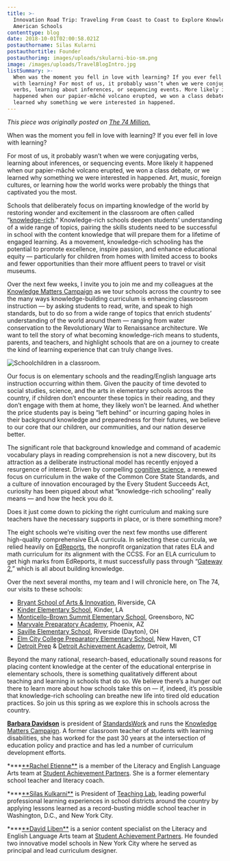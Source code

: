 ```yaml
---
title: >-
  Innovation Road Trip: Traveling From Coast to Coast to Explore Knowledge-Rich
  American Schools
contenttype: blog
date: 2018-10-01T02:00:58.021Z
postauthorname: Silas Kularni
postauthortitle: Founder
postauthorimg: images/uploads/skularni-bio-sm.png
image: /images/uploads/TravelBlogIntro.jpg
listSummary: >-
  When was the moment you fell in love with learning? If you ever fell in love
  with learning? For most of us, it probably wasn’t when we were conjugating
  verbs, learning about inferences, or sequencing events. More likely it
  happened when our papier-mâché volcano erupted, we won a class debate, or we
  learned why something we were interested in happened.
---
```

<i>This piece was originally posted on <a href="https://www.the74million.org/article/innovation-road-trip-traveling-from-coast-to-coast-to-explore-knowledge-rich-american-schools/">The 74 Million.</a></i>

When was the moment you fell in love with learning? If you ever fell in love with learning?

For most of us, it probably wasn’t when we were conjugating verbs, learning about inferences, or sequencing events. More likely it happened when our papier-mâché volcano erupted, we won a class debate, or we learned why something we were interested in happened. Art, music, foreign cultures, or learning how the world works were probably the things that captivated you the most.

Schools that deliberately focus on imparting knowledge of the world by restoring wonder and excitement in the classroom are often called “[knowledge-rich](http://knowledgematterscampaign.org/wp-content/uploads/2016/10/FiveEssentialFeatures.pdf).” Knowledge-rich schools deepen students’ understanding of a wide range of topics, pairing the skills students need to be successful in school with the content knowledge that will prepare them for a lifetime of engaged learning. As a movement, knowledge-rich schooling has the potential to promote excellence, inspire passion, and enhance educational equity — particularly for children from homes with limited access to books and fewer opportunities than their more affluent peers to travel or visit museums.

Over the next few weeks, I invite you to join me and my colleagues at the [Knowledge Matters Campaign](http://www.knowledgematterscampaign.org/) as we tour schools across the country to see the many ways knowledge-building curriculum is enhancing classroom instruction — by asking students to read, write, and speak to high standards, but to do so from a wide range of topics that enrich students’ understanding of the world around them — ranging from water conservation to the Revolutionary War to Renaissance architecture. We want to tell the story of what becoming knowledge-rich means to students, parents, and teachers, and highlight schools that are on a journey to create the kind of learning experience that can truly change lives.

![Schoolchildren in a classroom.](/images/uploads/travelblogkids.jpg)

Our focus is on elementary schools and the reading/English language arts instruction occurring within them. Given the paucity of time devoted to social studies, science, and the arts in elementary schools across the country, if children don’t encounter these topics in their reading, and they don’t engage with them at home, they likely won’t be learned. And whether the price students pay is being “left behind” or incurring gaping holes in their background knowledge and preparedness for their futures, we believe to our core that our children, our communities, and our nation deserve better.

The significant role that background knowledge and command of academic vocabulary plays in reading comprehension is not a new discovery, but its attraction as a deliberate instructional model has recently enjoyed a resurgence of interest. Driven by compelling [cognitive science](https://www.the74million.org/article/9-things-science-tells-us-about-how-kids-learn-to-read-and-think-critically/), a renewed focus on curriculum in the wake of the Common Core State Standards, and a culture of innovation encouraged by the Every Student Succeeds Act, curiosity has been piqued about what “knowledge-rich schooling” really means — and how the heck you do it.

Does it just come down to picking the right curriculum and making sure teachers have the necessary supports in place, or is there something more?

The eight schools we’re visiting over the next few months use different high-quality comprehensive ELA curricula. In selecting these curricula, we relied heavily on [EdReports](https://www.edreports.org/), the nonprofit organization that rates ELA and math curriculum for its alignment with the CCSS. For an ELA curriculum to get high marks from EdReports, it must successfully pass through “[Gateway 2](https://www.edreports.org/about/our-approach/ela-3-8.html),” which is all about building knowledge.

Over the next several months, my team and I will chronicle here, on The 74, our visits to these schools:

* [Bryant School of Arts & Innovation](http://bryant.riversideunified.org/), Riverside, CA
* [Kinder Elementary School](http://www.allen.k12.la.us/schools/kes/), Kinder, LA
* [Monticello-Brown Summit Elementary School](https://www.gcsnc.com/Monticello-Brown_Summit_Elementary), Greensboro, NC
* [Maryvale Preparatory Academy](http://maryvaleprep.greatheartsacademies.org/), Phoenix, AZ
* [Saville Elementary School](https://www.madriverschools.org/ses), Riverside (Dayton), OH
* [Elm City College Preparatory Elementary School](http://www.achievementfirst.org/schools/connecticut-schools/elm-city-college-preparatory-elementary-school/about/), New Haven, CT
* [Detroit Prep](http://www.detroitprep.org/) & [Detroit Achievement Academy](https://www.detroitachievement.org/), Detroit, MI

Beyond the many rational, research-based, educationally sound reasons for placing content knowledge at the center of the educational enterprise in elementary schools, there is something qualitatively different about teaching and learning in schools that do so. We believe there’s a hunger out there to learn more about how schools take this on — if, indeed, it’s possible that knowledge-rich schooling can breathe new life into tired old education practices. So join us this spring as we explore this in schools across the country.

[**Barbara Davidson**](https://standardswork.org/about-us/board-of-directors/) is president of [StandardsWork](https://standardswork.org/) and runs the [Knowledge Matters Campaign](<Knowledge Matters Campaign>). A former classroom teacher of students with learning disabilities, she has worked for the past 30 years at the intersection of education policy and practice and has led a number of curriculum development efforts.

\***\*[**Rachel Etienne\*\*](https://achievethecore.org/about-us) is a member of the Literacy and English Language Arts team at [Student Achievement Partners](https://achievethecore.org/). She is a former elementary school teacher and literacy coach.

\***\*[**Silas Kulkarni\*\*](http://www.teachinglab.us/team/) is President of [Teaching Lab](http://www.teachinglab.org/), leading powerful professional learning experiences in school districts around the country by applying lessons learned as a record-busting middle school teacher in Washington, D.C., and New York City.

\***\*[**David Liben\*\*](https://achievethecore.org/about-us) is a senior content specialist on the Literacy and English Language Arts team at [Student Achievement Partners](https://achievethecore.org/). He founded two innovative model schools in New York City where he served as principal and lead curriculum designer.
